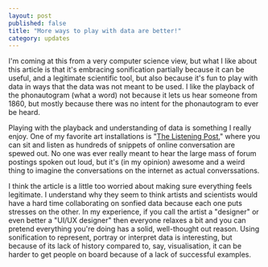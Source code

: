 ```yaml
---
layout: post
published: false
title: "More ways to play with data are better!"
category: updates
---
```


I'm coming at this from a very computer science view, but what I like about this article is that it's embracing sonification partially because it can be useful, and a legitimate scientific tool, but also because it's fun to play with data in ways that the data was not meant to be used. I like the playback of the phonautogram (what a word) not because it lets us hear someone from 1860, but mostly because there was no intent for the phonautogram to ever be heard.

Playing with the playback and understanding of data is something I really enjoy. One of my favorite art installations is "[The Listening Post](http://modes.io/listening-post-ten-years-on/)," where you can sit and listen as hundreds of snippets of online conversation are spewed out. No one was ever really meant to hear the large mass of forum postings spoken out loud, but it's (in my opinion) awesome and a weird thing to imagine the conversations on the internet as actual converssations.

I think the article is a little too worried about making sure everything feels legitimate. I understand why they seem to think artists and scientists would have a hard time collaborating on sonfied data because each one puts stresses on the other. In my experience, if you call the artist a "designer" or even better a "UI/UX designer" then everyone relaxes a bit and you can pretend everything you're doing has a solid, well-thought out reason. Using sonification to represent, portray or interpret data is interesting, but because of its lack of history compared to, say, visualisation, it can be harder to get people on board because of a lack of successful examples.